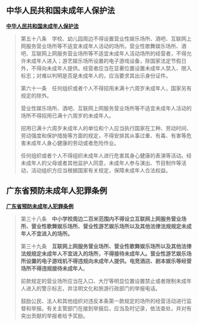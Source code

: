 ## 中华人民共和国未成年人保护法

[**中华人民共和国未成年人保护法**](https://www.gov.cn/xinwen/2020-10/18/content_5552113.htm)

> 第五十八条　学校、幼儿园周边不得设置营业性娱乐场所、酒吧、互联网上网服务营业场所等不适宜未成年人活动的场所。营业性歌舞娱乐场所、酒吧、互联网上网服务营业场所等不适宜未成年人活动场所的经营者，不得允许未成年人进入；游艺娱乐场所设置的电子游戏设备，除国家法定节假日外，不得向未成年人提供。经营者应当在显著位置设置未成年人禁入、限入标志；对难以判明是否是未成年人的，应当要求其出示身份证件。
> 
> 第六十一条　任何组织或者个人不得招用未满十六周岁未成年人，国家另有规定的除外。
> 
> 营业性娱乐场所、酒吧、互联网上网服务营业场所等不适宜未成年人活动的场所不得招用已满十六周岁的未成年人。
>
> 招用已满十六周岁未成年人的单位和个人应当执行国家在工种、劳动时间、劳动强度和保护措施等方面的规定，不得安排其从事过重、有毒、有害等危害未成年人身心健康的劳动或者危险作业。
>
> 任何组织或者个人不得组织未成年人进行危害其身心健康的表演等活动。经未成年人的父母或者其他监护人同意，未成年人参与演出、节目制作等活动，活动组织方应当根据国家有关规定，保障未成年人合法权益。

## 广东省预防未成年人犯罪条例

[**广东省预防未成年人犯罪条例**](https://sfj.gz.gov.cn/ztlm/fzxc/xfks/content/post_9704771.html)

> 第三十八条　**中小学校周边二百米范围内不得设立互联网上网服务营业场所、营业性歌舞娱乐场所、营业性游艺娱乐场所以及其他法律法规规定未成年人不宜进入的场所。**
>
>第三十九条　**互联网上网服务营业场所、营业性歌舞娱乐场所以及其他法律法规规定未成年人不宜进入的场所，不得接待未成年人。营业性游艺娱乐场所设置的电子游戏机不得违规向未成年人提供。电竞酒店、剧本娱乐等经营场所不得违规接待未成年人**。
>
>前款规定的营业场所应当在入口、大厅等明显位置设置禁止或者限制未成年人进入的警示标志，并注明文化和旅游行政部门的举报电话。
>
>鼓励公民、法人和其他组织对违反本条第一款规定的场所的经营活动进行监督和举报。有关主管部门在接到举报后，应当及时记录，依法查处，并对有突出贡献的举报者给予奖励。